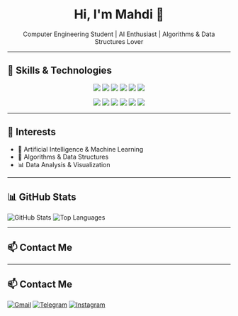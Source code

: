 <h1 align="center">Hi, I'm Mahdi 👋</h1>
<p align="center">Computer Engineering Student | AI Enthusiast | Algorithms & Data Structures Lover</p>

---

## 🧠 Skills & Technologies
<p align="center">
  <img src="https://img.shields.io/badge/C++-00599C?style=flat&logo=c%2B%2B&logoColor=white" />
  <img src="https://img.shields.io/badge/Python-3776AB?style=flat&logo=python&logoColor=white" />
  <img src="https://img.shields.io/badge/PySide6-41CD52?style=flat&logo=qt&logoColor=white" />
  <img src="https://img.shields.io/badge/Numpy-808080?style=flat&logo=numpy&logoColor=white" />
  <img src="https://img.shields.io/badge/Pandas-150458?style=flat&logo=pandas&logoColor=white" />
  <img src="https://img.shields.io/badge/Matplotlib-11557C?style=flat&logo=matplotlib&logoColor=white" />
</p>
<p align="center"> <img src="https://img.shields.io/badge/Seaborn-30A3DC?style=flat&logo=seaborn&logoColor=white" />
  <img src="https://img.shields.io/badge/JavaScript-F7DF1E?style=flat&logo=javascript&logoColor=black" />
  <img src="https://img.shields.io/badge/HTML5-E34F26?style=flat&logo=html5&logoColor=white" />
  <img src="https://img.shields.io/badge/CSS3-1572B6?style=flat&logo=css3&logoColor=white" />
  <img src="https://img.shields.io/badge/Kotlin-7F52FF?style=flat&logo=kotlin&logoColor=white" />
  <img src="https://img.shields.io/badge/Jetpack%20Compose-4285F4?style=flat&logo=android&logoColor=white" />
</p>

---


## 🚀 Interests

- 🤖 Artificial Intelligence & Machine Learning
- 🧠 Algorithms & Data Structures
- 📊 Data Analysis & Visualization

---

## 📊 GitHub Stats

![GitHub Stats](https://github-readme-stats.vercel.app/api?username=ME0W004&show_icons=true&theme=radical)
![Top Languages](https://github-readme-stats.vercel.app/api/top-langs/?username=ME0W004&layout=compact&theme=dark)

---

## 📫 Contact Me
---

## 📫 Contact Me

[![Gmail](https://img.shields.io/badge/-Gmail-D14836?style=for-the-badge&logo=gmail&logoColor=white)](mailto:schwifty.guy004@gmail.com)
[![Telegram](https://img.shields.io/badge/-Telegram-2CA5E0?style=for-the-badge&logo=telegram&logoColor=white)](https://t.me/Mh_miu)
[![Instagram](https://img.shields.io/badge/-Instagram-E4405F?style=for-the-badge&logo=instagram&logoColor=white)](https://www.instagram.com/mahdi_akrami_005/)
